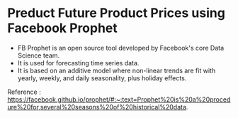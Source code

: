 # Preduct Future Product Prices using Facebook Prophet

- FB Prophet is an open source tool developed by Facebook's core Data Science team.
- It is used for forecasting time series data.
- It is based on an additive model where non-linear trends are fit with yearly, weekly, and daily seasonality, plus holiday effects.

Reference : https://facebook.github.io/prophet/#:~:text=Prophet%20is%20a%20procedure%20for,several%20seasons%20of%20historical%20data.
